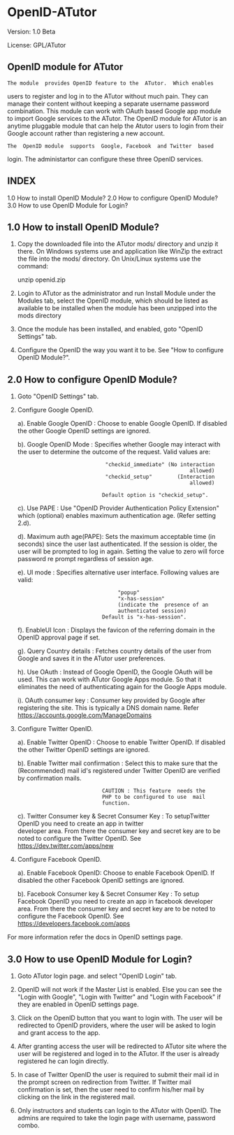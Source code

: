 OpenID-ATutor
=============
 Version: 1.0 Beta

 License: GPL/ATutor

 OpenID module for ATutor
 ------------------------

    The module  provides OpenID feature to the  ATutor.  Which enables
  users to register  and log in to the ATutor  without much pain. They
  can  manage  their  content  without  keeping  a  separate  username
  password combination.  This module can work with  OAuth based Google
  app  module to  import Google  services  to the  ATutor. The  OpenID
  module for ATutor  is an anytime pluggable module  that can help the
  Atutor  users  to  login  from  their  Google  account  rather  than
  registering a new account.

    The  OpenID module  supports  Google, Facebook  and Twitter  based
  login.  The administartor can configure these three OpenID services.

  INDEX
  -----
  1.0 How to install OpenID Module?
  2.0 How to configure OpenID Module?
  3.0 How to use OpenID Module for Login?


  1.0 How to install OpenID Module?
  -------------------
    
  1. Copy the  downloaded file  into the  ATutor mods/  directory and
     unzip  it there.   On Windows  systems use  and  application like
     WinZip  the  extract  the  file  into the  mods/  directory.   On
     Unix/Linux systems use the command:

        unzip openid.zip

  2. Login to ATutor as the administrator and run Install Module under
     the Modules tab, select the OpenID module, which should be listed
     as available  to be installed  when the module has  been unzipped
     into the mods directory

  3. Once  the module  has been installed,  and enabled,  goto "OpenID
     Settings" tab.
  
  4. Configure the OpenID  the way  you want  it to  be. See  "How to
     configure OpenID Module?".


  2.0 How to configure OpenID Module?
  -----------------------------------

  1. Goto "OpenID Settings" tab.

  2. Configure Google OpenID.
        
        a). Enable Google OpenID  : Choose to enable Google OpenID. If
                                    disabled  the  other Google  OpenID
                                    settings are ignored.
        
        b). Google OpenID Mode    : Specifies whether Google may interact
                                    with  the  user  to  determine  the
                                    outcome   of  the   request.  Valid
                                    values are:

                                     "checkid_immediate" (No interaction
                                                                allowed)
                                     "checkid_setup"        (Interaction
                                                                allowed)

                                    Default option is "checkid_setup".
        
        c).  Use PAPE             : Use "OpenID  Provider Authentication
                                    Policy  Extension"  which (optional) 
                                    enables maximum authentication  age.
                                    (Refer setting 2.d).
        
        d). Maximum auth age(PAPE): Sets the  maximum  acceptable  time
                                    (in seconds)  since  the user  last
                                    authenticated. If  the  session  is 
                                    older, the user will be prompted to
                                    log  in again. Setting the value to
                                    zero  will force password re prompt
                                    regardless of session age.

        e). UI  mode              : Specifies alternative user interface.
                                    Following values  are valid:

                                         "popup"
                                         "x-has-session"
                                         (indicate the  presence of an
                                         authenticated session)
                                    Default is "x-has-session".

        f). EnableUI Icon         : Displays the favicon of the referring
                                    domain in the OpenID approval page if
                                    set.

        g). Query Country details : Fetches country details of the user
                                    from Google and  saves it  in   the 
                                    ATutor user preferences.

        h). Use  OAuth            : Instead of Google OpenID, the Google
                                    OAuth will  be used.  This can  work 
                                    with ATutor Google Apps  module.  So
                                    that  it   eliminates  the   need  of
                                    authenticating again  for the  Google
                                    Apps module.

        i). OAuth consumer key    : Consumer key provided by Google after
                                    registering  the  site.   This  is
                                    typically a DNS domain name.
                                    Refer https://accounts.google.com/ManageDomains

  3. Configure Twitter OpenID.
        
        a). Enable Twitter OpenID : Choose to enable Twitter OpenID. If
                                    disabled  the  other Twitter OpenID 
                                    settings   are ignored.

        b). Enable Twitter 
            mail confirmation     : Select this  to make sure  that the
            (Recommended)           mail  id's registered  under Twitter
                                    OpenID are verified  by confirmation
                                    mails.

                                    CAUTION : This feature  needs the
                                    PHP to be configured to use  mail
                                    function.

        c). Twitter Consumer key &
            Secret Consumer  Key  : To  setupTwitter  OpenID you need
                                    to   create  an  app  in  twitter  
                                    developer  area.   From there the 
                                    consumer key and  secret key  are 
                                    to  be  noted  to  configure  the 
                                    Twitter OpenID.
                                    See https://dev.twitter.com/apps/new

  4. Configure Facebook OpenID.
        
        a). Enable Facebook OpenID: Choose   to  enable  Facebook
                                    OpenID.  If   disabled  the other
                                    Facebook   OpenID   settings  are
                                    ignored.

        b). Facebook Consumer key &
            Secret Consumer  Key  : To setup Facebook OpenID you need
                                    to  create  an  app  in  facebook 
                                    developer  area.  From  there the 
                                    consumer key and secret key are to
                                    be noted to configure the Facebook
                                    OpenID.
                                    See https://developers.facebook.com/apps
  
  For more information refer the docs in OpenID settings page.


  3.0 How to use OpenID Module for Login?
  ---------------------------------------

  1. Goto ATutor login page. and select "OpenID Login" tab.
  
  2. OpenID will not work if  the Master List is enabled. Else you can
     see the "Login with Google", "Login with Twitter" and "Login with
     Facebook" if they are enabled in OpenID settings page.

  3. Click on the OpenID button  that you want to login with. The user
     will be  redirected to OpenID  providers, where the user  will be
     asked to login and grant access to the app.

  4. After granting access the  user will be redirected to ATutor site
     where the user will be registered  and loged in to the ATutor. If
     the user is already registered he can login directly.

  5. In  case of Twitter OpenID  the user is required  to submit their
     mail  id in  the prompt  screen on  redirection from  Twitter. If
     Twitter mail confirmation  is set, then the user  need to confirm
     his/her mail by clicking on the link in the registered mail.

  6.  Only instructors  and  students  can login  to  the ATutor  with
     OpenID.  The admins  are required  to  take the  login page  with
     username, password combo.



